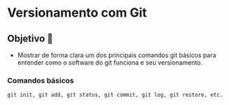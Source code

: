 # Versionamento com Git

## Objetivo 🚀
- Mostrar de forma clara um dos principais comandos git básicos para entender como o software do git funciona e seu versionamento.

### Comandos básicos
```
git init, git add, git status, git commit, git log, git restore, etc.
```